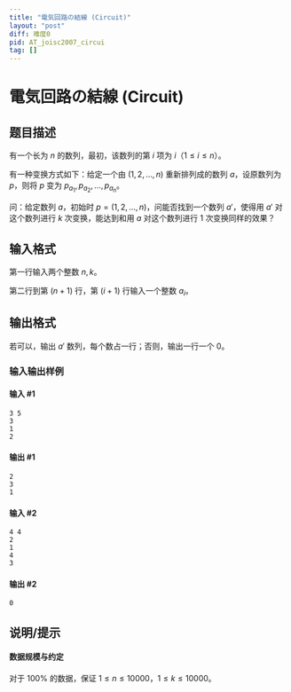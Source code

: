 ```yaml
---
title: "電気回路の結線 (Circuit)"
layout: "post"
diff: 难度0
pid: AT_joisc2007_circui
tag: []
---
```


# 電気回路の結線 (Circuit)

## 题目描述

有一个长为 $n$ 的数列，最初，该数列的第 $i$ 项为 $i$（$1\le i\le n$）。

有一种变换方式如下：给定一个由 $(1,2,...,n)$ 重新排列成的数列 $a$，设原数列为 $p$，则将 $p$ 变为 $p_{a_1},p_{a_2},...,p_{a_n}$。

问：给定数列 $a$，初始时 $p=(1,2,...,n)$，问能否找到一个数列 $a'$，使得用 $a'$ 对这个数列进行 $k$ 次变换，能达到和用 $a$ 对这个数列进行 $1$ 次变换同样的效果？

## 输入格式

第一行输入两个整数 $n,k$。

第二行到第 $(n+1)$ 行，第 $(i+1)$ 行输入一个整数 $a_i$。

## 输出格式

若可以，输出 $a'$ 数列，每个数占一行；否则，输出一行一个 $0$。

### 输入输出样例

#### 输入 #1

```
3 5
3
1
2
```

#### 输出 #1

```
2
3
1
```

#### 输入 #2

```
4 4
2
1
4
3
```

#### 输出 #2

```
0
```

## 说明/提示

#### 数据规模与约定

对于 $100\%$ 的数据，保证 $1\le n\le 10000$，$1\le k\le 10000$。


